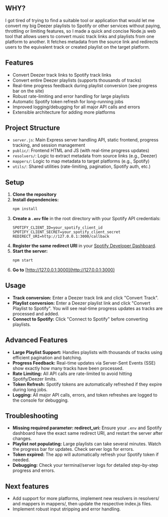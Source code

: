 ## WHY? 

I got tired of trying to find a suitable tool or application that would let me convert my big Deezer playlists to Spotify or other services without paying, throttling or limiting features, so I made a quick and concise Node.js web tool that allows users to convert music track links and playlists from one platform to another. It fetches metadata from the source link and redirects users to the equivalent track or created playlist on the target platform.

## Features
- Convert Deezer track links to Spotify track links
- Convert entire Deezer playlists (supports thousands of tracks)
- Real-time progress feedback during playlist conversion (see progress bar on the site)
- Robust rate-limiting and error handling for large playlists
- Automatic Spotify token refresh for long-running jobs
- Improved logging/debugging for all major API calls and errors
- Extensible architecture for adding more platforms

## Project Structure
- `server.js`: Main Express server handling API, static frontend, progress tracking, and session management
- `public/`: Frontend HTML and JS (with real-time progress updates)
- `resolvers/`: Logic to extract metadata from source links (e.g., Deezer)
- `mappers/`: Logic to map metadata to target platforms (e.g., Spotify)
- `utils/`: Shared utilities (rate-limiting, pagination, Spotify auth, etc.)

## Setup
1. **Clone the repository**
2. **Install dependencies:**
   ```bash
   npm install
   ```
3. **Create a `.env` file** in the root directory with your Spotify API credentials:
   ```env
   SPOTIFY_CLIENT_ID=your_spotify_client_id
   SPOTIFY_CLIENT_SECRET=your_spotify_client_secret
   REDIRECT_URI=http://127.0.0.1:3000/callback
   ```
4. **Register the same redirect URI** in your [Spotify Developer Dashboard](https://developer.spotify.com/dashboard/applications).
5. **Start the server:**
   ```bash
   npm start
   ```
6. **Go to** [http://127.0.0.1:3000](http://127.0.0.1:3000)

## Usage
- **Track conversion:** Enter a Deezer track link and click "Convert Track".
- **Playlist conversion:** Enter a Deezer playlist link and click "Convert Playlist to Spotify". You will see real-time progress updates as tracks are processed and added.
- **Connect to Spotify:** Click "Connect to Spotify" before converting playlists.

## Advanced Features
- **Large Playlist Support:** Handles playlists with thousands of tracks using efficient pagination and batching.
- **Progress Feedback:** Real-time updates via Server-Sent Events (SSE) show exactly how many tracks have been processed.
- **Rate Limiting:** All API calls are rate-limited to avoid hitting Spotify/Deezer limits.
- **Token Refresh:** Spotify tokens are automatically refreshed if they expire during long jobs.
- **Logging:** All major API calls, errors, and token refreshes are logged to the console for debugging.

## Troubleshooting
- **Missing required parameter: redirect_uri:** Ensure your `.env` and Spotify dashboard have the exact same redirect URI, and restart the server after changes.
- **Playlist not populating:** Large playlists can take several minutes. Watch the progress bar for updates. Check server logs for errors.
- **Token expired:** The app will automatically refresh your Spotify token if needed.
- **Debugging:** Check your terminal/server logs for detailed step-by-step progress and errors.

## Next features

- Add support for more platforms, implement new resolvers in resolvers/ and mappers in mappers/, then update the respective index.js files.
- Implement robust input stripping and error handling.